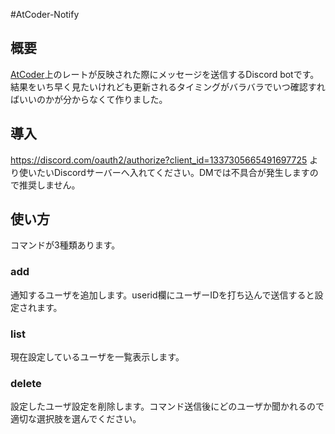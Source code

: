 #AtCoder-Notify

## 概要
[AtCoder](https://atcoder.jp/)上のレートが反映された際にメッセージを送信するDiscord botです。結果をいち早く見たいけれども更新されるタイミングがバラバラでいつ確認すればいいのかが分からなくて作りました。

## 導入
https://discord.com/oauth2/authorize?client_id=1337305665491697725
より使いたいDiscordサーバーへ入れてください。DMでは不具合が発生しますので推奨しません。
## 使い方
コマンドが3種類あります。
### add
通知するユーザを追加します。userid欄にユーザーIDを打ち込んで送信すると設定されます。
### list
現在設定しているユーザを一覧表示します。
### delete
設定したユーザ設定を削除します。コマンド送信後にどのユーザか聞かれるので適切な選択肢を選んでください。
